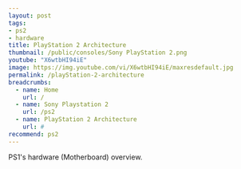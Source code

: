```yaml
---
layout: post
tags: 
- ps2
- hardware
title: PlayStation 2 Architecture
thumbnail: /public/consoles/Sony PlayStation 2.png
youtube: "X6wtbHI94iE"
image: https://img.youtube.com/vi/X6wtbHI94iE/maxresdefault.jpg
permalink: /playStation-2-architecture
breadcrumbs:
  - name: Home
    url: /
  - name: Sony Playstation 2
    url: /ps2
  - name: PlayStation 2 Architecture
    url: #
recommend: ps2
---
```

PS1's hardware (Motherboard) overview. 


